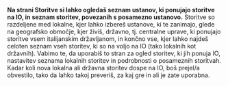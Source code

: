 **Na strani Storitve si lahko ogledaš seznam ustanov, ki ponujajo storitve na IO, in seznam storitev, povezanih s posamezno ustanovo.** Storitve so razdeljene med lokalne, kjer lahko izbereš ustanove, ki te zanimajo, glede na geografsko območje, kjer živiš, državno, tj. centralne uprave, ki ponujajo storitve vsem italijanskim državljanom, in končno vse, kjer lahko najdeš celoten seznam vseh storitev, ki so na voljo na IO (tako lokalnih kot državnih).
Vabimo te, da uporabiš to stran za ogled storitev, ki jih ponuja IO, nastavitev seznama lokalnih storitev in podrobnosti o posameznih storitvah. Kadar koli nova lokalna ali državna storitev dospe na IO, boš prejel/a obvestilo, tako da lahko takoj preveriš, za kaj gre in ali je zate uporabna.

